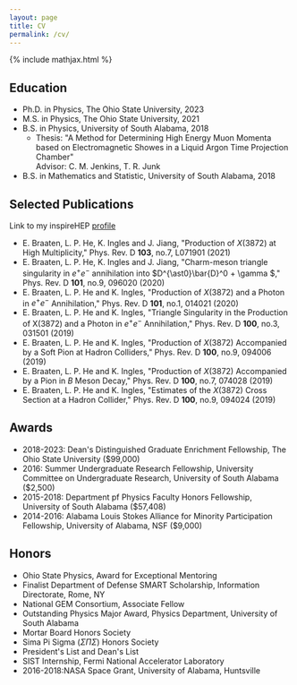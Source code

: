 ```yaml
---
layout: page
title: CV
permalink: /cv/
---
```

{% include mathjax.html %}

## Education
- Ph.D. in Physics, The Ohio State University, 2023
- M.S. in Physics, The Ohio State University, 2021
- B.S. in Physics, University of South Alabama, 2018
  - Thesis: "A Method for Determining High Energy Muon Momenta based on Electromagnetic
  Showes in a Liquid Argon Time Projection Chamber"  
  Advisor: C. M. Jenkins, T. R. Junk
- B.S. in Mathematics and Statistic, University of South Alabama, 2018

## Selected Publications
Link to my inspireHEP [profile](https://inspirehep.net/authors/1671385?ui-citation-summary=true)  

- E. Braaten, L. P. He, K. Ingles and J. Jiang,
"Production of $X(3872)$ at High Multiplicity,"
Phys. Rev. D **103**, no.7, L071901 (2021)
- E. Braaten, L. P. He, K. Ingles and J. Jiang,
"Charm-meson triangle singularity in ${e^+e^-}$ annihilation into $D^{\ast0}\bar{D}^0 + \gamma $," 
Phys. Rev. D **101**, no.9, 096020 (2020)
- E. Braaten, L. P. He and K. Ingles,
"Production of $X(3872)$ and a Photon in $e^+e^-$ Annihilation,"
Phys. Rev. D **101**, no.1, 014021 (2020)
- E. Braaten, L. P. He and K. Ingles,
"Triangle Singularity in the Production of X(3872) and a Photon in $e^+e^-$ Annihilation,"
Phys. Rev. D **100**, no.3, 031501 (2019)
- E. Braaten, L. P. He and K. Ingles,
"Production of $X(3872)$ Accompanied by a Soft Pion at Hadron Colliders,"
Phys. Rev. D **100**, no.9, 094006 (2019)
- E. Braaten, L. P. He and K. Ingles,
"Production of $X(3872)$ Accompanied by a Pion in $B$ Meson Decay,"
Phys. Rev. D **100**, no.7, 074028 (2019)
- E. Braaten, L. P. He and K. Ingles,
"Estimates of the $X(3872)$ Cross Section at a Hadron Collider,"
Phys. Rev. D **100**, no.9, 094024 (2019)

## Awards
- 2018-2023: Dean's Distinguished Graduate Enrichment Fellowship, The Ohio State University ($99,000)
- 2016: Summer Undergraduate Research Fellowship, University Committee on Undergraduate Research, University of South Alabama ($2,500)
- 2015-2018: Department pf Physics Faculty Honors Fellowship, University of South Alabama ($57,408)
- 2014-2016: Alabama Louis Stokes Alliance for Minority Participation Fellowship, University of Alabama, NSF ($9,000)


## Honors
- Ohio State Physics, Award for Exceptional Mentoring
- Finalist Department of Defense SMART Scholarship, Information Directorate, Rome, NY
- National GEM Consortium, Associate Fellow
- Outstanding Physics Major Award, Physics Department, University of South Alabama
- Mortar Board Honors Society
- Sima Pi Sigma ($\Sigma \Pi \Sigma$) Honors Society
- President's List and Dean's List
- SIST Internship, Fermi National Accelerator Laboratory
- 2016-2018:NASA Space Grant, University of Alabama, Huntsville
